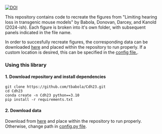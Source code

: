 [![DOI](https://zenodo.org/badge/844590435.svg)](https://zenodo.org/doi/10.5281/zenodo.13773209)

This repository contains code to recreate the figures from "Limiting hearing loss in transgenic mouse models" by Babola, Donovan, Darcey, and Kanold (2024-ish). Each figure is broken into it's own folder, with subsequent panels indicated in the file name.

In order to succesfully recreate figures, the corresponding data can be downloaded [here](https://zenodo.org/doi/10.5281/zenodo.13761405) and placed within the repository to run properly. If a custom location is desired, this can be specified in the [config file.](/Code/Travis/config.py).

### Using this library
#### 1. Download repository and install dependencies
```
git clone https://github.com/tbabola/Cdh23.git
cd Cdh23
conda create -n Cdh23 python==3.10
pip install -r requirements.txt
```

#### 2. Download data
Download from [here](https://zenodo.org/doi/10.5281/zenodo.13761405) and place within the repository to run properly. Otherwise, change path in [config.py file](/Code/Travis/config.py).